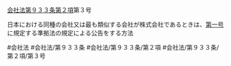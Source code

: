 [会社法第９３３条第２項](会社法＿＿＿＿第９３３条第２項)第３号

日本における同種の会社又は最も類似する会社が株式会社であるときは、[第一号](会社法＿＿＿＿第９３３条第２項第１号)に規定する準拠法の規定による公告をする方法


#会社法
#会社法/第９３３条
#会社法/第９３３条/第２項
#会社法/第９３３条/第２項/第３号
